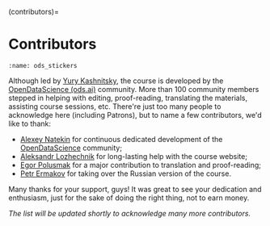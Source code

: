 (contributors)=

# Contributors

```{figure} /_static/img/ods_stickers.jpg
:name: ods_stickers
```

Although led by [Yury Kashnitsky](https://yorko.github.io/), the course is developed by the [OpenDataScience (ods.ai)](https://ods.ai) community. More than 100 community members stepped in helping with editing, proof-reading, translating the materials, assisting course sessions, etc. There're just too many people to acknowledge here (including Patrons), but to name a few contributors, we'd like to thank:

 - [Alexey Natekin](https://www.linkedin.com/in/natekin/) for continuous dedicated development of the [OpenDataScience](https://ods.ai) community;
 - [Aleksandr Lozhechnik](https://www.linkedin.com/in/aleksandr-lozhechnik-40021263/) for long-lasting help with the course website;
 - [Egor Polusmak](https://www.linkedin.com/in/egor-polusmak/?originalSubdomain=ru) for a major contribution to translation and proof-reading;
 - [Petr Ermakov](https://www.linkedin.com/in/ermakovpetr/) for taking over the Russian version of the course.

 Many thanks for your support, guys! It was great to see your dedication and enthusiasm, just for the sake of doing the right thing, not to earn money.

 _The list will be updated shortly to acknowledge many more contributors._
